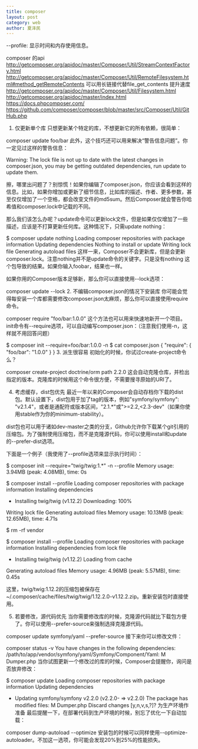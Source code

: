 ```yaml
---
title: composer
layout: post
category: web
author: 夏泽民
---
```

--profile: 显示时间和内存使用信息。

composer 的api
http://getcomposer.org/apidoc/master/Composer/Util/StreamContextFactory.html
http://getcomposer.org/apidoc/master/Composer/Util/RemoteFilesystem.html#method_getRemoteContents
可以用长链接代替file_get_contents 提升速度
http://getcomposer.org/apidoc/master/Composer/Util/Filesystem.html
http://getcomposer.org/apidoc/master/index.html
https://docs.phpcomposer.com/
https://github.com/composer/composer/blob/master/src/Composer/Util/GitHub.php
<!-- more -->
1. 仅更新单个库
只想更新某个特定的库，不想更新它的所有依赖，很简单：

composer update foo/bar
此外，这个技巧还可以用来解决“警告信息问题”。你一定见过这样的警告信息：

Warning: The lock file is not up to date with the latest changes in composer.json, you may be getting outdated dependencies, run update to update them.

擦，哪里出问题了？别惊慌！如果你编辑了composer.json，你应该会看到这样的信息。比如，如果你增加或更新了细节信息，比如库的描述、作者、更多参数，甚至仅仅增加了一个空格，都会改变文件的md5sum。然后Composer就会警告你哈希值和composer.lock中记载的不同。

那么我们该怎么办呢？update命令可以更新lock文件，但是如果仅仅增加了一些描述，应该是不打算更新任何库。这种情况下，只需update nothing：

$ composer update nothing
Loading composer repositories with package information
Updating dependencies
Nothing to install or update
Writing lock file
Generating autoload files
这样一来，Composer不会更新库，但是会更新composer.lock。注意nothing并不是update命令的关键字。只是没有nothing 这个包导致的结果。如果你输入foobar，结果也一样。

如果你用的Composer版本足够新，那么你可以直接使用--lock选项：

composer update --lock
2. 不编辑composer.json的情况下安装库
你可能会觉得每安装一个库都需要修改composer.json太麻烦，那么你可以直接使用require命令。

composer require "foo/bar:1.0.0"
这个方法也可以用来快速地新开一个项目。init命令有--require选项，可以自动编写composer.json：（注意我们使用-n，这样就不用回答问题）

$ composer init --require=foo/bar:1.0.0 -n
$ cat composer.json
{
    "require": {
        "foo/bar": "1.0.0"
    }
}
3. 派生很容易
初始化的时候，你试过create-project命令么？

composer create-project doctrine/orm path 2.2.0
这会自动克隆仓库，并检出指定的版本。克隆库的时候用这个命令很方便，不需要搜寻原始的URI了。

4. 考虑缓存，dist包优先
最近一年以来的Composer会自动存档你下载的dist包。默认设置下，dist包用于加了tag的版本，例如"symfony/symfony": "v2.1.4"，或者是通配符或版本区间，"2.1.*"或">=2.2,<2.3-dev"（如果你使用stable作为你的minimum-stability）。

dist包也可以用于诸如dev-master之类的分支，Github允许你下载某个git引用的压缩包。为了强制使用压缩包，而不是克隆源代码，你可以使用install和update的--prefer-dist选项。

下面是一个例子（我使用了--profile选项来显示执行时间）：

$ composer init --require="twig/twig:1.*" -n --profile
Memory usage: 3.94MB (peak: 4.08MB), time: 0s

$ composer install --profile
Loading composer repositories with package information
Installing dependencies
  - Installing twig/twig (v1.12.2)
    Downloading: 100%

Writing lock file
Generating autoload files
Memory usage: 10.13MB (peak: 12.65MB), time: 4.71s

$ rm -rf vendor

$ composer install --profile
Loading composer repositories with package information
Installing dependencies from lock file
  - Installing twig/twig (v1.12.2)
    Loading from cache

Generating autoload files
Memory usage: 4.96MB (peak: 5.57MB), time: 0.45s

这里，twig/twig:1.12.2的压缩包被保存在~/.composer/cache/files/twig/twig/1.12.2.0-v1.12.2.zip。重新安装包时直接使用。

5. 若要修改，源代码优先
当你需要修改库的时候，克隆源代码就比下载包方便了。你可以使用--prefer-source来强制选择克隆源代码。

composer update symfony/yaml --prefer-source
接下来你可以修改文件：

composer status -v
You have changes in the following dependencies:
/path/to/app/vendor/symfony/yaml/Symfony/Component/Yaml:
    M Dumper.php
当你试图更新一个修改过的库的时候，Composer会提醒你，询问是否放弃修改：

$ composer update
Loading composer repositories with package information
Updating dependencies
  - Updating symfony/symfony v2.2.0 (v2.2.0- => v2.2.0)
    The package has modified files:
    M Dumper.php
    Discard changes [y,n,v,s,?]?
为生产环境作准备
最后提醒一下，在部署代码到生产环境的时候，别忘了优化一下自动加载：

composer dump-autoload --optimize
安装包的时候可以同样使用--optimize-autoloader。不加这一选项，你可能会发现20%到25%的性能损失。
